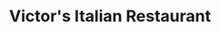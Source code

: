 ---
title: Victor's Italian Restaurant
lng: -76.6978916
lat: 39.9605297
color: '#31225D'
type: restaurant
address: 554 S Ogontz St, York, PA 17403
rating: 4
tags:
  - italian
  - bar
  - pasta
---